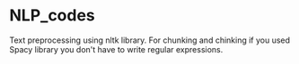 # NLP_codes

Text preprocessing using nltk library. For chunking and chinking if you used Spacy library you don't have to write regular expressions.